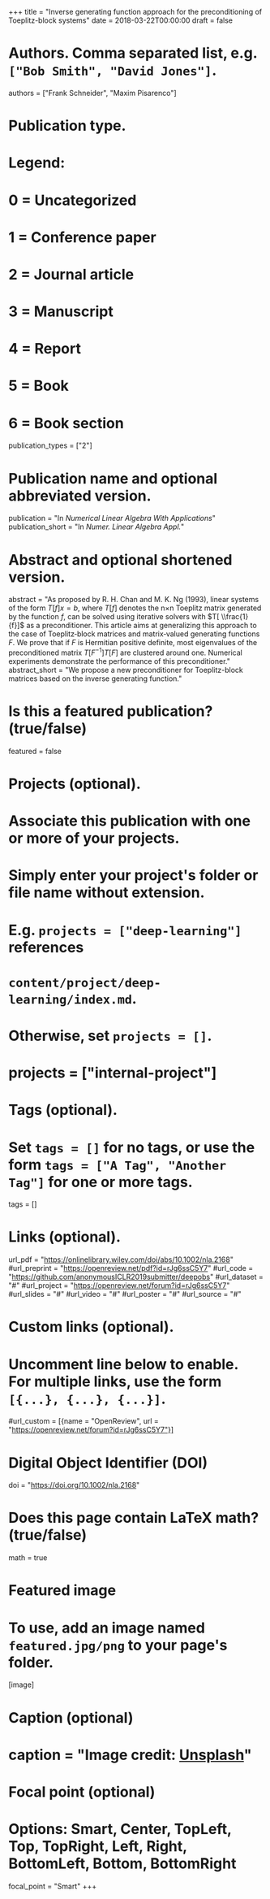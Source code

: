 +++
title = "Inverse generating function approach for the preconditioning of Toeplitz-block systems"
date = 2018-03-22T00:00:00
draft = false

# Authors. Comma separated list, e.g. `["Bob Smith", "David Jones"]`.
authors = ["Frank Schneider", "Maxim Pisarenco"]

# Publication type.
# Legend:
# 0 = Uncategorized
# 1 = Conference paper
# 2 = Journal article
# 3 = Manuscript
# 4 = Report
# 5 = Book
# 6 = Book section
publication_types = ["2"]

# Publication name and optional abbreviated version.
publication = "In *Numerical Linear Algebra With Applications*"
publication_short = "In *Numer. Linear Algebra Appl.*"

# Abstract and optional shortened version.
abstract = "As proposed by R. H. Chan and M. K. Ng (1993), linear systems of the form $T[f]x=b$, where $T[f]$ denotes the n×n Toeplitz matrix generated by the function $f$, can be solved using iterative solvers with  $T[ \\frac{1}{f}]$ as a preconditioner. This article aims at generalizing this approach to the case of Toeplitz‐block matrices and matrix‐valued generating functions $F$. We prove that if $F$ is Hermitian positive definite, most eigenvalues of the preconditioned matrix $T[F^{-1}]T[F]$ are clustered around one. Numerical experiments demonstrate the performance of this preconditioner."
abstract_short = "We propose a new preconditioner for Toeplitz-block matrices based on the inverse generating function."

# Is this a featured publication? (true/false)
featured = false

# Projects (optional).
#   Associate this publication with one or more of your projects.
#   Simply enter your project's folder or file name without extension.
#   E.g. `projects = ["deep-learning"]` references
#   `content/project/deep-learning/index.md`.
#   Otherwise, set `projects = []`.
# projects = ["internal-project"]

# Tags (optional).
#   Set `tags = []` for no tags, or use the form `tags = ["A Tag", "Another Tag"]` for one or more tags.
tags = []

# Links (optional).
url_pdf = "https://onlinelibrary.wiley.com/doi/abs/10.1002/nla.2168"
#url_preprint = "https://openreview.net/pdf?id=rJg6ssC5Y7"
#url_code = "https://github.com/anonymousICLR2019submitter/deepobs"
#url_dataset = "#"
#url_project = "https://openreview.net/forum?id=rJg6ssC5Y7"
#url_slides = "#"
#url_video = "#"
#url_poster = "#"
#url_source = "#"

# Custom links (optional).
#   Uncomment line below to enable. For multiple links, use the form `[{...}, {...}, {...}]`.
#url_custom = [{name = "OpenReview", url = "https://openreview.net/forum?id=rJg6ssC5Y7"}]

# Digital Object Identifier (DOI)
doi = "https://doi.org/10.1002/nla.2168"

# Does this page contain LaTeX math? (true/false)
math = true

# Featured image
# To use, add an image named `featured.jpg/png` to your page's folder.
[image]
  # Caption (optional)
  # caption = "Image credit: [**Unsplash**](https://unsplash.com/photos/pLCdAaMFLTE)"

  # Focal point (optional)
  # Options: Smart, Center, TopLeft, Top, TopRight, Left, Right, BottomLeft, Bottom, BottomRight
  focal_point = "Smart"
+++
